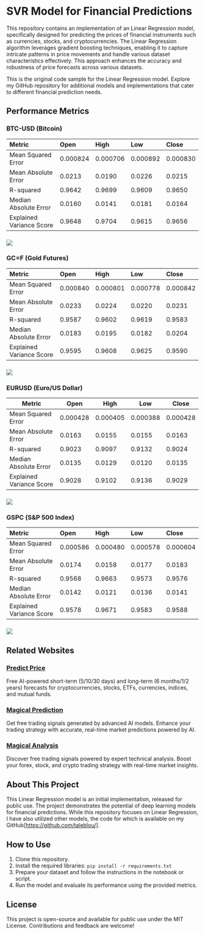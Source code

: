 # **SVR Model for Financial Predictions**

This repository contains an implementation of an Linear Regression model, specifically designed for predicting the prices of financial instruments such as currencies, stocks, and cryptocurrencies. The Linear Regression algorithm leverages gradient boosting techniques, enabling it to capture intricate patterns in price movements and handle various dataset characteristics effectively. This approach enhances the accuracy and robustness of price forecasts across various datasets.

This is the original code sample for the Linear Regression model. Explore my GitHub repository for additional models and implementations that cater to different financial prediction needs.

## **Performance Metrics**

### 

### **BTC-USD (Bitcoin)**

| Metric | Open | High | Low | Close |
| :---- | :---- | :---- | :---- | :---- |
| Mean Squared Error | 0.000824 | 0.000706 | 0.000892 | 0.000830 |
| Mean Absolute Error | 0.0213 | 0.0190 | 0.0226 | 0.0215 |
| R-squared | 0.9642 | 0.9699 | 0.9609 | 0.9650 |
| Median Absolute Error | 0.0160 | 0.0141 | 0.0181 | 0.0164 |
| Explained Variance Score | 0.9648 | 0.9704 | 0.9615 | 0.9656 |

### **![][image1]**

### **GC=F (Gold Futures)**

| Metric | Open | High | Low | Close |
| :---- | :---- | :---- | :---- | :---- |
| Mean Squared Error | 0.000840 | 0.000801 | 0.000778 | 0.000842 |
| Mean Absolute Error | 0.0233 | 0.0224 | 0.0220 | 0.0231 |
| R-squared | 0.9587 | 0.9602 | 0.9619 | 0.9583 |
| Median Absolute Error | 0.0183 | 0.0195 | 0.0182 | 0.0204 |
| Explained Variance Score | 0.9595 | 0.9608 | 0.9625 | 0.9590 |

### **![][image2]**

### **EURUSD (Euro/US Dollar)**

| Metric | Open | High | Low | Close |
| ----- | ----- | ----- | ----- | ----- |
| Mean Squared Error | 0.000428 | 0.000405 | 0.000388 | 0.000428 |
| Mean Absolute Error | 0.0163 | 0.0155 | 0.0155 | 0.0163 |
| R-squared | 0.9023 | 0.9097 | 0.9132 | 0.9024 |
| Median Absolute Error | 0.0135 | 0.0129 | 0.0120 | 0.0135 |
| Explained Variance Score | 0.9028 | 0.9102 | 0.9136 | 0.9029 |

 

### **![][image3]**

### **GSPC (S\&P 500 Index)**

| Metric | Open | High | Low | Close |
| :---- | :---- | :---- | :---- | :---- |
| Mean Squared Error | 0.000586 | 0.000480 | 0.000578 | 0.000604 |
| Mean Absolute Error | 0.0174 | 0.0158 | 0.0177 | 0.0183 |
| R-squared | 0.9568 | 0.9663 | 0.9573 | 0.9576 |
| Median Absolute Error | 0.0142 | 0.0121 | 0.0136 | 0.0141 |
| Explained Variance Score | 0.9578 | 0.9671 | 0.9583 | 0.9588 |

### **![][image4]**


## **Related Websites**

### [**Predict Price**](https://predict-price.com/)

Free AI-powered short-term (5/10/30 days) and long-term (6 months/1/2 years) forecasts for cryptocurrencies, stocks, ETFs, currencies, indices, and mutual funds.

### [**Magical Prediction**](https://magicalprediction.com/)

Get free trading signals generated by advanced AI models. Enhance your trading strategy with accurate, real-time market predictions powered by AI.

### [**Magical Analysis**](https://magicalanalysis.com/)

Discover free trading signals powered by expert technical analysis. Boost your forex, stock, and crypto trading strategy with real-time market insights.

## **About This Project**

This Linear Regression model is an initial implementation, released for public use. The project demonstrates the potential of deep learning models for financial predictions. While this repository focuses on Linear Regression, I have also utilized other models, the code for which is available on my GitHub[https://github.com/taleblou/].

## **How to Use**

1. Clone this repository.  
2. Install the required libraries: `pip install -r requirements.txt`  
3. Prepare your dataset and follow the instructions in the notebook or script.  
4. Run the model and evaluate its performance using the provided metrics.

## **License**

This project is open-source and available for public use under the MIT License. Contributions and feedback are welcome\!

[image1]: <https://raw.githubusercontent.com/taleblou/LinearRegression-Price-Prediction/refs/heads/main/Plot/LinearRegression_BTC-USD.png>
[image2]: <https://raw.githubusercontent.com/taleblou/LinearRegression-Price-Prediction/refs/heads/main/Plot/LinearRegression_GC%3DF.png>
[image3]: <https://raw.githubusercontent.com/taleblou/LinearRegression-Price-Prediction/refs/heads/main/Plot/LinearRegression_EURUSD%3DX.png>
[image4]: <https://raw.githubusercontent.com/taleblou/LinearRegression-Price-Prediction/refs/heads/main/Plot/LinearRegression_%5EGSPC.png>
